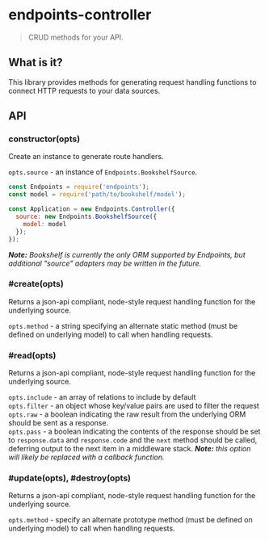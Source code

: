 # endpoints-controller
> CRUD methods for your API.

## What is it?
This library provides methods for generating request handling functions to connect HTTP requests to your data sources.


## API

### constructor(opts)

Create an instance to generate route handlers.

`opts.source` - an instance of `Endpoints.BookshelfSource`.

```js
const Endpoints = require('endpoints');
const model = require('path/to/bookshelf/model');

const Application = new Endpoints.Controller({
  source: new Endpoints.BookshelfSource({
    model: model
  });
});
```

*__Note:__ Bookshelf is currently the only ORM supported by Endpoints, but additional "source" adapters may be written in the future.*

### #create(opts)
Returns a json-api compliant, node-style request handling function for the underlying source.

`opts.method` - a string specifying an alternate static method (must be defined on underlying model) to call when handling requests.

### #read(opts)
Returns a json-api compliant, node-style request handling function for the underlying source.

`opts.include` - an array of relations to include by default  
`opts.filter` - an object whose key/value pairs are used to filter the request  
`opts.raw` - a boolean indicating the raw result from the underlying ORM should be sent as a response.  
`opts.pass` - a boolean indicating the contents of the response   should be set to `response.data` and `response.code` and the `next` method should be called, deferring output to the next item in a middleware stack. *__Note:__ this option will likely be replaced with a callback function.*

### #update(opts), #destroy(opts)
Returns a json-api compliant, node-style request handling function for the underlying source.

`opts.method` - specify an alternate prototype method (must be defined on underlying model) to call when handling requests.
